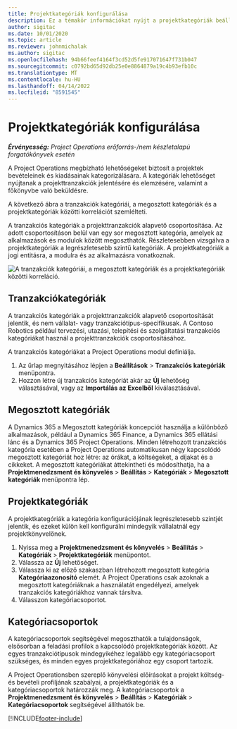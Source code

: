 ```yaml
---
title: Projektkategóriák konfigurálása
description: Ez a témakör információkat nyújt a projektkategóriák beállításáról.
author: sigitac
ms.date: 10/01/2020
ms.topic: article
ms.reviewer: johnmichalak
ms.author: sigitac
ms.openlocfilehash: 94b66feef4164f3cd52d5fe917071647f731b047
ms.sourcegitcommit: c0792bd65d92db25e0e8864879a19c4b93efb10c
ms.translationtype: MT
ms.contentlocale: hu-HU
ms.lasthandoff: 04/14/2022
ms.locfileid: "8591545"
---
```

# <a name="configure-project-categories"></a>Projektkategóriák konfigurálása

_**Érvényesség:** Project Operations erőforrás-/nem készletalapú forgatókönyvek esetén_

A Project Operations megbízható lehetőségeket biztosít a projektek bevételeinek és kiadásainak kategorizálására. A kategóriák lehetőséget nyújtanak a projekttranzakciók jelentésére és elemzésére, valamint a főkönyvbe való beküldésre.

A következő ábra a tranzakciók kategóriái, a megosztott kategóriák és a projektkategóriák közötti korrelációt szemlélteti. 

A tranzakciós kategóriák a projekttranzakciók alapvető csoportosítása. Az adott csoportosításon belül van egy sor megosztott kategória, amelyek az alkalmazások és modulok között megoszthatók. Részletesebben vizsgálva a projektkategóriák a legrészletesebb szintű kategóriák. A projektkategóriák a jogi entitásra, a modulra és az alkalmazásra vonatkoznak.

![A tranzakciók kategóriái, a megosztott kategóriák és a projektkategóriák közötti korreláció.](media/project-categories.png)

## <a name="transaction-categories"></a>Tranzakciókategóriák

A tranzakciós kategóriák a projekttranzakciók alapvető csoportosítását jelentik, és nem vállalat- vagy tranzakciótípus-specifikusak. A Contoso Robotics például tervezési, utazási, telepítési és szolgáltatási tranzakciós kategóriákat használ a projekttranzakciók csoportosításához.

A tranzakciós kategóriákat a Project Operations modul definiálja. 
1. Az űrlap megnyitásához lépjen a **Beállítások** \> **Tranzakciós kategóriák** menüpontra. 
2. Hozzon létre új tranzakciós kategóriát akár az **Új** lehetőség választásával, vagy az **Importálás az Excelből** kiválasztásával.

## <a name="shared-categories"></a>Megosztott kategóriák

A Dynamics 365 a Megosztott kategóriák koncepciót használja a különböző alkalmazások, például a Dynamics 365 Finance, a Dynamics 365 ellátási lánc és a Dynamics 365 Project Operations. Minden létrehozott tranzakciós kategória esetében a Project Operations automatikusan négy kapcsolódó megosztott kategóriát hoz létre: az órákat, a költségeket, a díjakat és a cikkeket. A megosztott kategóriákat áttekintheti és módosíthatja, ha a **Projektmenedzsment és könyvelés** \> **Beállítás** \> **Kategóriák** \> **Megosztott kategóriák** menüpontra lép.

## <a name="project-categories"></a>Projektkategóriák

A projektkategóriák a kategória konfigurációjának legrészletesebb szintjét jelentik, és ezeket külön kell konfigurálni mindegyik vállalatnál egy projektkönyvelőnek.

1. Nyissa meg a **Projektmenedzsment és könyvelés** \> **Beállítás** \> **Kategóriák** \> **Projektkategóriák** menüpontot.
2. Válassza az **Új** lehetőséget.
3. Válassza ki az előző szakaszban létrehozott megosztott kategória **Kategóriaazonosító** elemét. A Project Operations csak azoknak a megosztott kategóriáknak a használatát engedélyezi, amelyek tranzakciós kategóriákhoz vannak társítva.
4. Válasszon kategóriacsoportot.

## <a name="category-groups"></a>Kategóriacsoportok

A kategóriacsoportok segítségével megoszthatók a tulajdonságok, elsősorban a feladási profilok a kapcsolódó projektkategóriák között. Az egyes tranzakciótípusok mindegyikéhez legalább egy kategóriacsoport szükséges, és minden egyes projektkategóriához egy csoport tartozik.

A Project Operationsben szereplő könyvelési előírásokat a projekt költség- és bevételi profiljának szabályai, a projektkategóriák és a kategóriacsoportok határozzák meg. A kategóriacsoportok a **Projektmenedzsment és könyvelés** \> **Beállítás** \> **Kategóriák** \> **Kategóriacsoportok** segítségével állíthatók be.


[!INCLUDE[footer-include](../includes/footer-banner.md)]